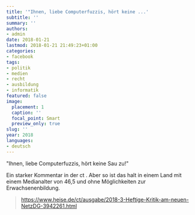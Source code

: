 ```yaml
---
title: '"Ihnen, liebe Computerfuzzis, hört keine ...'
subtitle: ''
summary: ''
authors:
- admin
date: 2018-01-21
lastmod: 2018-01-21 21:49:23+01:00
categories:
- facebook
tags:
- politik
- medien
- recht
- ausbildung
- informatik
featured: false
image:
  placement: 1
  caption: ''
  focal_point: Smart
  preview_only: true
slug: ''
year: 2018
languages:
- deutsch
---
```


"Ihnen, liebe Computerfuzzis, hört keine Sau zu!"

Ein starker Kommentar in der ct . Aber so ist das halt in einem Land mit einem Medianalter von 46,5 und ohne Möglichkeiten zur Erwachsenenbildung.
> https://www.heise.de/ct/ausgabe/2018-3-Heftige-Kritik-am-neuen-NetzDG-3942261.html